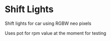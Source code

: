 # Shift Lights

Shift lights for car using RGBW neo pixels

Uses pot for rpm value at the moment for testing

